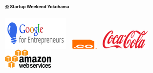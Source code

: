 
<strong>
<abbr title="Copyright">&copy;</abbr>
 Startup Weekend Yokohama
</strong>
<br><br>

<img src="/img/footer/Primary-GforE.png" width="200" height="100">&nbsp;&nbsp;&nbsp;&nbsp;
<img src="/img/footer/dotco-logo_rgb.png" width="80" height="30">&nbsp;&nbsp;&nbsp;&nbsp;
<img src="/img/footer/CokeLogo-50px.png" width="150" height="60">&nbsp;&nbsp;&nbsp;&nbsp;
<img src="/img/footer/AWS_Logo_Web_300px.png" width="150" height="60">

